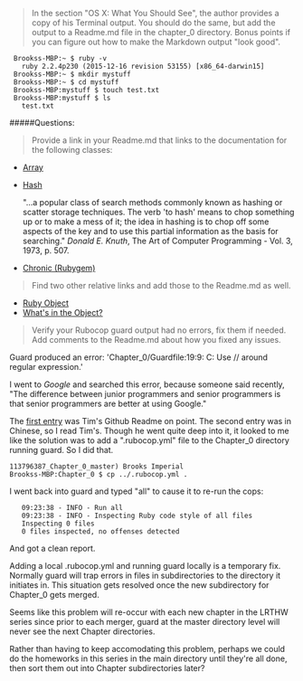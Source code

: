> In the section "OS X: What You Should See", the author provides a copy of his 
> Terminal output. You should do the same, but add the output to a Readme.md file
> in the chapter_0 directory. Bonus points if you can figure out how to make
> the Markdown output "look good".
 
``` 
 Brookss-MBP:~ $ ruby -v
   ruby 2.2.4p230 (2015-12-16 revision 53155) [x86_64-darwin15]
 Brookss-MBP:~ $ mkdir mystuff
 Brookss-MBP:~ $ cd mystuff
 Brookss-MBP:mystuff $ touch test.txt
 Brookss-MBP:mystuff $ ls
   test.txt
```

#####Questions:

> Provide a link in your Readme.md that links to the documentation for the 
> following classes:

* [Array](http://ruby-doc.org/core-2.2.4/Array.html)
* [Hash](http://ruby-doc.org/core-2.2.4/Hash.html)

  "...a popular class of search methods commonly known as hashing or scatter
  storage techniques. The verb 'to hash' means to chop something up or to 
  make a mess of it; the idea in hashing is to chop off some aspects of the
  key and to use this partial information as the basis for searching."
  *Donald E. Knuth*, The Art of Computer Programming - Vol. 3, 1973, p. 507.
   
* [Chronic (Rubygem)](https://rubygems.org/gems/chronic/versions/0.10.2)

> Find two other relative links and add those to the Readme.md as well.

* [Ruby Object](http://ruby-doc.org/core-2.2.4/Object.html)
* [What's in the Object?](https://rubymonk.com/learning/books/4-ruby-primer-ascent/chapters/45-more-classes/lessons/108-displaying-objects)

> Verify your Rubocop guard output had no errors, fix them if needed.  
> Add comments to the Readme.md about how you fixed any issues.

Guard produced an error: 'Chapter_0/Guardfile:19:9: C: Use // around regular expression.'

I went to *Google* and searched this error, because someone said recently, 
"The difference between junior programmers and senior programmers is that senior
programmers are better at using Google."

The [first entry](https://github.com/timsjpark/lrthw_exercises/tree/master/chapter_1) was Tim's Github Readme on point. 
The second entry was in Chinese, so I read Tim's. Though he went quite deep into it,
it looked to me like the solution was to add a ".rubocop.yml" file to the Chapter_0
directory running guard. So I did that.
```
113796387_Chapter_0_master) Brooks Imperial
Brookss-MBP:Chapter_0 $ cp ../.rubocop.yml .
```
I went back into guard and typed "all" to cause it to re-run the cops: 
```[1] guard(main)> all
   09:23:38 - INFO - Run all
   09:23:38 - INFO - Inspecting Ruby code style of all files
   Inspecting 0 files
   0 files inspected, no offenses detected
```
And got a clean report.

Adding a local .rubocop.yml and running guard locally is a temporary fix. Normally
guard will trap errors in files in subdirectories to the directory it initiates in.
This situation gets resolved once the new subdirectory for Chapter_0 gets merged.

Seems like this problem will re-occur with each new chapter in the LRTHW series
since prior to each merger, guard at the master directory level will never see the
next Chapter directories.

Rather than having to keep accomodating this problem, perhaps we could do the
homeworks in this series in the main directory until they're all done, then
sort them out into Chapter subdirectories later?
